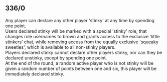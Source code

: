 ## 336/0

Any player can declare any other player 'stinky' at any time by spending one point.  
Users declared stinky will be marked with a special 'stinky' role, that changes role usernames to brown and grants access to the exclusive 'little stinkers' chat, while removing access from the equally exclusive 'squeaky sweeties', which is available to all non-stinky players.  
Players declared stinky cannot declare other players stinky, nor can they be declared unstinky, except by spending one point.  
At the end of the round, a random active player who is not stinky will be given a random number of points between one and six, this player will be immediately declared stinky.